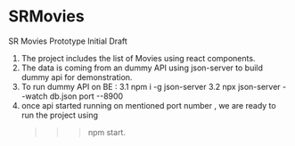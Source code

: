 # SRMovies
SR Movies Prototype Initial Draft

1. The project includes the list of Movies using react components. 
2. The data is coming from an dummy API using json-server to build dummy api  for demonstration.
3. To run dummy API on BE : 
  3.1 npm i -g json-server
  3.2 npx json-server --watch db.json port --8900
4. once api started running on mentioned port number , we are ready to run the project using
    >>> npm start. 
